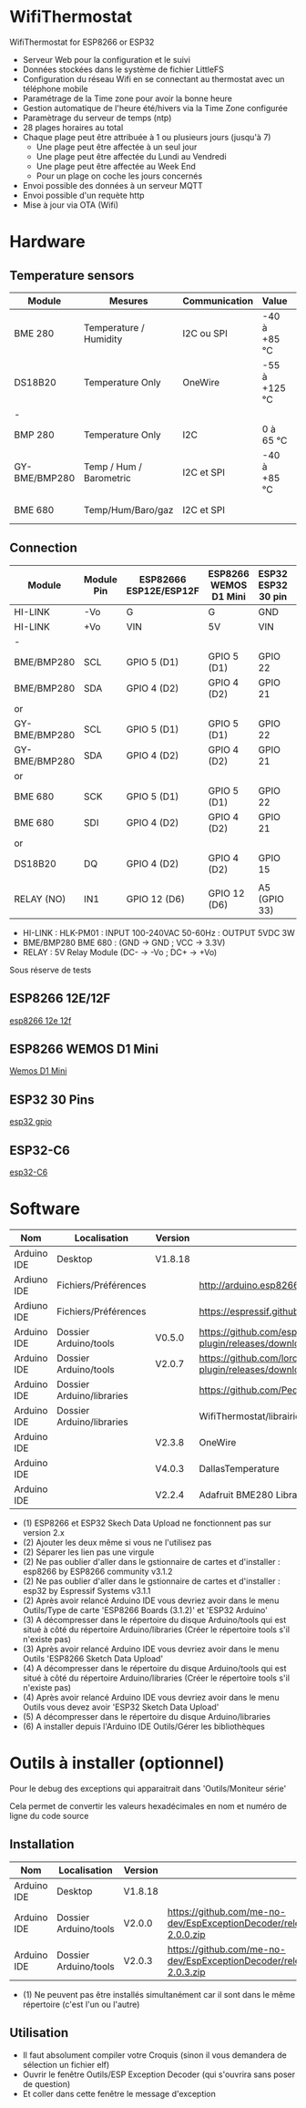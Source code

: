 # WifiThermostat
WifiThermostat for ESP8266 or ESP32
- Serveur Web pour la configuration et le suivi
- Données stockées dans le système de fichier LittleFS 
- Configuration du réseau Wifi en se connectant au thermostat avec un téléphone mobile
- Paramétrage de la Time zone pour avoir la bonne heure
- Gestion automatique de l'heure été/hivers via la Time Zone configurée
- Paramètrage du serveur de temps (ntp)
- 28 plages horaires au total
- Chaque plage peut être attribuée à 1 ou plusieurs jours (jusqu'à 7)
  - Une plage peut être affectée à un seul jour
  - Une plage peut être affectée du Lundi au Vendredi
  - Une plage peut être affectée au Week End
  - Pour un plage on coche les jours concernés
- Envoi possible des données à un serveur MQTT
- Envoi possible d'un requète http
- Mise à jour via OTA (Wifi) 

# Hardware

## Temperature sensors

|   Module       |  Mesures               | Communication |  Value         |   Precision          |   Image                           |    Comment     |
|----------------|------------------------|---------------|----------------|----------------------|-----------------------------------|----------------|
| BME 280       | Temperature / Humidity  |  I2C ou SPI   | -40 à +85 °C   |                      | [BME280](docs/sensors-BME280.jpg) | Supported      |
| DS18B20       |  Temperature Only       |  OneWire      | -55 à +125 °C  | 12bits / 0,0625°C    | [DS18B20](sensor-DS18B20.jpg)     | Supported      |
| -             |                         |               |                |                      |                                   |                |
| BMP 280       |  Temperature Only       |  I2C          |  0 à 65 °C     |                      |                                   | Non implémenté |
| GY-BME/BMP280 | Temp / Hum / Barometric |  I2C et SPI   | -40 à +85 °C   | 0,01 ° C             |                                   | Non implémenté |
| BME 680       | Temp/Hum/Baro/gaz       |  I2C et SPI   |                |                      |                                   | Non implémenté |

## Connection

|    Module     | Module Pin |  ESP82666 <br> ESP12E/ESP12F | ESP8266 <br> WEMOS D1 Mini| ESP32 <br> ESP32 30 pin |  ESP32 <br> ESP32-C6 Mini |
|---------------|------------|--------------|---------------|---------------|---------------|
| HI-LINK       | -Vo        | G            | G            | GND           |  GND          |
| HI-LINK       | +Vo        | VIN          | 5V           | VIN           |  +5V          |
|       -       |            |              |              |               |               |
| BME/BMP280    | SCL        | GPIO 5 (D1)  | GPIO 5 (D1)  | GPIO 22       | GPIO 23 (D5)  |
| BME/BMP280    | SDA        | GPIO 4 (D2)  | GPIO 4 (D2)  | GPIO 21       | GPIO 22 (D4)  |
|      or       |            |              |              |               |               |
| GY-BME/BMP280 | SCL        | GPIO 5 (D1)  | GPIO 5 (D1)  | GPIO 22       | GPIO 23 (D5)  |
| GY-BME/BMP280 | SDA        | GPIO 4 (D2)  | GPIO 4 (D2)  | GPIO 21       | GPIO 22 (D4)  |
|      or       |            |              |              |               |               |
| BME 680       | SCK        | GPIO 5 (D1)  | GPIO 5 (D1)  | GPIO 22       | GPIO 23 (D5)  |
| BME 680       | SDI        | GPIO 4 (D2)  | GPIO 4 (D2)  | GPIO 21       | GPIO 22 (D4)  |
|      or       |            |              |              |               |               |
| DS18B20       |  DQ        | GPIO 4 (D2)  | GPIO 4 (D2)  | GPIO 15       | D10           |
|               |            |              |              |               |               |
| RELAY (NO)    |  IN1       | GPIO 12 (D6) | GPIO 12 (D6) | A5 (GPIO 33)  | idem ?        |

- HI-LINK : HLK-PM01 : INPUT 100-240VAC 50-60Hz : OUTPUT 5VDC 3W
- BME/BMP280 BME 680 : (GND -> GND ; VCC -> 3.3V) 
- RELAY   : 5V Relay Module (DC- -> -Vo ; DC+ -> +Vo)
  
Sous réserve de tests

## ESP8266 12E/12F

[esp8266 12e 12f](docs/esp12e-gpio.png)

## ESP8266 WEMOS D1 Mini

[Wemos D1 Mini](docs/WEMOS-D1-Mini.jpg)

## ESP32 30 Pins

[esp32 gpio](docs/ESP32-dev-kit-30pins-pinout.png)

## ESP32-C6 

[esp32-C6](docs/ESP-C6-Mini.png)

# Software
|       Nom     |      Localisation         | Version  |  Nom ou Lien                                                                                    |   Commentaire   | Voir | 
|---------------|---------------------------|----------|-------------------------------------------------------------------------------------------------|-----------------|------|
| Arduino IDE   | Desktop                   | V1.8.18  |                                                                                                 | Pas version 2.x | (1)  |
| Ardiuno IDE   | Fichiers/Préférences      |          | http://arduino.esp8266.com/stable/package_esp8266com_index.json                                 | Pour ESP8266    | (2)  |
| Ardiuno IDE   | Fichiers/Préférences      |          | https://espressif.github.io/arduino-esp32/package_esp32_index.json                              | Pour ESP32      | (2)  |
| Arduino IDE   | Dossier Arduino/tools     | V0.5.0   | https://github.com/esp8266/arduino-esp8266fs-plugin/releases/download/0.5.0/ESP8266FS-0.5.0.zip | Pour ESP8266    | (3)  |
| Arduino IDE   | Dossier Arduino/tools     | V2.0.7   | https://github.com/lorol/arduino-esp32fs-plugin/releases/download/2.0.7/esp32fs.zip             | Pour ESP32      | (4)  |
| Arduino IDE   | Dossier Arduino/libraries |          | https://github.com/Pedroalbuquerque/ESP32WebServer                                              | Pour ESP32      | (5)  |
| Arduino IDE   | Dossier Arduino/libraries |          | WifiThermostat/librairie/Syslog-master.zip                                                      |                 | (5)  |
| Arduino IDE   |                           | V2.3.8   | OneWire                                                                                         |                 | (6)  |
| Arduino IDE   |                           | V4.0.3   | DallasTemperature                                                                               |                 | (6)  |
| Arduino IDE   |                           | V2.2.4   | Adafruit BME280 Library                                                                         |                 | (6)  |

- (1) ESP8266 et ESP32 Skech Data Upload ne fonctionnent pas sur version 2.x
- (2) Ajouter les deux même si vous ne l'utilisez pas
- (2) Séparer les lien pas une virgule
- (2) Ne pas oublier d'aller dans le gstionnaire de cartes et d'installer : esp8266 by ESP8266 community v3.1.2
- (2) Ne pas oublier d'aller dans le gstionnaire de cartes et d'installer : esp32 by Espressif Systems v3.1.1
- (2) Après avoir relancé Arduino IDE vous devriez avoir dans le menu Outils/Type de carte 'ESP8266 Boards (3.1.2)' et 'ESP32 Arduino'
- (3) A décompresser dans le répertoire du disque Arduino/tools qui est situé à côté du répertoire Arduino/libraries (Créer le répertoire tools s'il n'existe pas)
- (3) Après avoir relancé Arduino IDE vous devriez avoir dans le menu Outils 'ESP8266 Sketch Data Upload'
- (4) A décompresser dans le répertoire du disque Arduino/tools qui est situé à côté du répertoire Arduino/libraries (Créer le répertoire tools s'il n'existe pas)
- (4) Après avoir relancé Arduino IDE vous devriez avoir dans le menu Outils vous devez avoir 'ESP32 Sketch Data Upload'
- (5) A décompresser dans le répertoire du disque Arduino/libraries
- (6) A installer depuis l'Arduino IDE Outils/Gérer les bibliothèques

# Outils à installer (optionnel)
Pour le debug des exceptions qui apparaitrait dans 'Outils/Moniteur série'

Cela permet de convertir les valeurs hexadécimales en nom et numéro de ligne du code source

## Installation
|       Nom     |      Localisation         | Version  |  Nom ou Lien                                                                                           |   Commentaire   | Voir | 
|---------------|---------------------------|----------|--------------------------------------------------------------------------------------------------------|-----------------|------|
| Arduino IDE   | Desktop                   | V1.8.18  |                                                                                                        | Pas version 2.x | (1)  |
| Arduino IDE   | Dossier Arduino/tools     | V2.0.0   | https://github.com/me-no-dev/EspExceptionDecoder/releases/download/2.0.0/EspExceptionDecoder-2.0.0.zip | Pour ESP8266    | (1)  |
| Arduino IDE   | Dossier Arduino/tools     | V2.0.3   | https://github.com/me-no-dev/EspExceptionDecoder/releases/download/2.0.3/EspExceptionDecoder-2.0.3.zip | Pour ESP32      | (1)  |

- (1) Ne peuvent pas être installés simultanément car il sont dans le même répertoire (c'est l'un ou l'autre)

## Utilisation
- Il faut absolument compiler votre Croquis (sinon il vous demandera de sélection un fichier elf)
- Ouvrir le fenêtre Outils/ESP Exception Decoder (qui s'ouvrira sans poser de question)
- Et coller dans cette fenêtre le message d'exception
